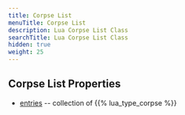 ```yaml
---
title: Corpse List
menuTitle: Corpse List
description: Lua Corpse List Class
searchTitle: Lua Corpse List Class
hidden: true
weight: 25
---
```


## Corpse List Properties
- [entries](entries) -- collection of {{% lua_type_corpse %}}
